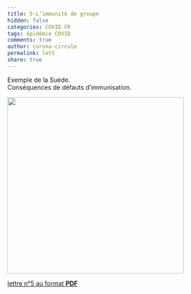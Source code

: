 ```yaml
---
title: 5-L’immunité de groupe
hidden: false
categories: COVID FR
tags: épidémie COVID 
comments: true
author: corona-circule
permalink: let5
share: true
---
```


<link rel="stylesheet" href="../assets/css/style.css">

Exemple de la Suède.<br/>
Conséquences de défauts d’immunisation.<br/>



<img src='/lettres/images/img-05.png' width='400px'/>

[lettre n°5 au format __PDF__](/lettres/resources/pdf/lettre-05.pdf)
